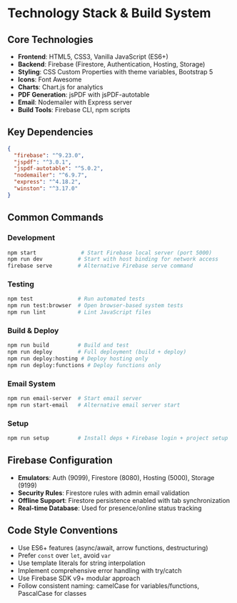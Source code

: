 # Technology Stack & Build System

## Core Technologies

- **Frontend**: HTML5, CSS3, Vanilla JavaScript (ES6+)
- **Backend**: Firebase (Firestore, Authentication, Hosting, Storage)
- **Styling**: CSS Custom Properties with theme variables, Bootstrap 5
- **Icons**: Font Awesome
- **Charts**: Chart.js for analytics
- **PDF Generation**: jsPDF with jsPDF-autotable
- **Email**: Nodemailer with Express server
- **Build Tools**: Firebase CLI, npm scripts

## Key Dependencies

```json
{
  "firebase": "^9.23.0",
  "jspdf": "^3.0.1", 
  "jspdf-autotable": "^5.0.2",
  "nodemailer": "^6.9.7",
  "express": "^4.18.2",
  "winston": "^3.17.0"
}
```

## Common Commands

### Development
```bash
npm start              # Start Firebase local server (port 5000)
npm run dev           # Start with host binding for network access
firebase serve        # Alternative Firebase serve command
```

### Testing
```bash
npm test              # Run automated tests
npm run test:browser  # Open browser-based system tests
npm run lint          # Lint JavaScript files
```

### Build & Deploy
```bash
npm run build         # Build and test
npm run deploy        # Full deployment (build + deploy)
npm run deploy:hosting # Deploy hosting only
npm run deploy:functions # Deploy functions only
```

### Email System
```bash
npm run email-server  # Start email server
npm run start-email   # Alternative email server start
```

### Setup
```bash
npm run setup         # Install deps + Firebase login + project setup
```

## Firebase Configuration

- **Emulators**: Auth (9099), Firestore (8080), Hosting (5000), Storage (9199)
- **Security Rules**: Firestore rules with admin email validation
- **Offline Support**: Firestore persistence enabled with tab synchronization
- **Real-time Database**: Used for presence/online status tracking

## Code Style Conventions

- Use ES6+ features (async/await, arrow functions, destructuring)
- Prefer `const` over `let`, avoid `var`
- Use template literals for string interpolation
- Implement comprehensive error handling with try/catch
- Use Firebase SDK v9+ modular approach
- Follow consistent naming: camelCase for variables/functions, PascalCase for classes